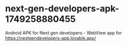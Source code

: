 # next-gen-developers-apk-1749258880455
Android APK for Next gen developers - WebView app for https://nextgendevelopers-app.lovable.app/
